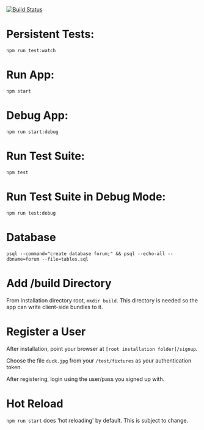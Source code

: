 [![Build Status](https://travis-ci.org/twinlabs/forum.svg?branch=master)](https://travis-ci.org/twinlabs/forum)

Persistent Tests:
=================
`npm run test:watch`

Run App:
========
`npm start`

Debug App:
==========
`npm run start:debug`

Run Test Suite:
===============
`npm test`

Run Test Suite in Debug Mode:
=============================
`npm run test:debug`

Database
========

```
psql --command="create database forum;" && psql --echo-all --dbname=forum --file=tables.sql
```

Add /build Directory
====================
From installation directory root, `mkdir build`. This directory is needed so the app can write client-side bundles to it.

Register a User
===============
After installation, point your browser at `[root installation folder]/signup`.

Choose the file `duck.jpg` from your `/test/fixtures` as your authentication token.

After registering, login using the user/pass you signed up with.

Hot Reload
==========
`npm run start` does 'hot reloading' by default. This is subject to change.
